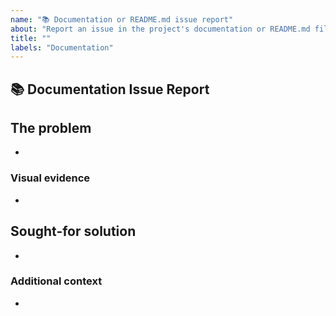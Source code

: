 ```yaml
---
name: "📚 Documentation or README.md issue report"
about: "Report an issue in the project's documentation or README.md file."
title: ""
labels: "Documentation"
---
```


<!--- Provide a general summary of the issue in the Title above -->
## 📚 Documentation Issue Report

## The problem
<!-- A clear and concise description of what is wrong with the docs. -->
*

### Visual evidence
<!-- If applicable, add screenshots or videos to help explain your problem. -->
*

## Sought-for solution
<!-- A clear and concise description of what you want to happen. -->
*

### Additional context
<!-- Add any other context or additional information about the problem here.-->
*
